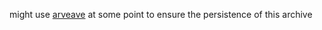 

might use [arveave](https://www.arweave.org/) at some point to ensure the persistence of this archive
